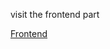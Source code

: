 visit the frontend part 

<a href="https://github.com/brijesh2004/ResoManagemnetclient">Frontend</a>
